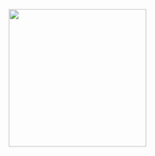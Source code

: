 <div id="header" align="center">
  <img src="[https://media.giphy.com/media/cIn5fTcjnKhStIeAef/giphy.gif](https://github.com/VinLacer/Controle/blob/master/Example.gif)" width="250"/>
</div>
